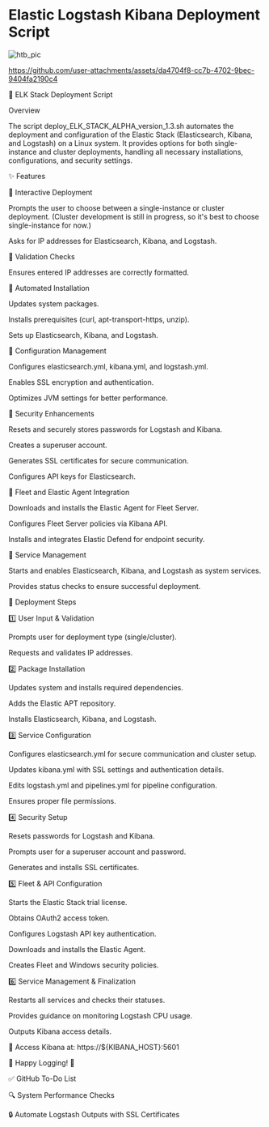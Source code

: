 # Elastic Logstash Kibana Deployment Script

![htb_pic](https://github.com/user-attachments/assets/d786152b-9751-499d-aaef-f9d1c4f0ba21)



https://github.com/user-attachments/assets/da4704f8-cc7b-4702-9bec-9404fa2190c4



🚀 ELK Stack Deployment Script

Overview

The script deploy_ELK_STACK_ALPHA_version_1.3.sh automates the deployment and configuration of the Elastic Stack (Elasticsearch, Kibana, and Logstash) on a Linux system. It provides options for both single-instance and cluster deployments, handling all necessary installations, configurations, and security settings.

✨ Features

🔹 Interactive Deployment

Prompts the user to choose between a single-instance or cluster deployment. (Cluster development is still in progress, so it's best to choose single-instance for now.)

Asks for IP addresses for Elasticsearch, Kibana, and Logstash.

🔹 Validation Checks

Ensures entered IP addresses are correctly formatted.

🔹 Automated Installation

Updates system packages.

Installs prerequisites (curl, apt-transport-https, unzip).

Sets up Elasticsearch, Kibana, and Logstash.

🔹 Configuration Management

Configures elasticsearch.yml, kibana.yml, and logstash.yml.

Enables SSL encryption and authentication.

Optimizes JVM settings for better performance.

🔹 Security Enhancements

Resets and securely stores passwords for Logstash and Kibana.

Creates a superuser account.

Generates SSL certificates for secure communication.

Configures API keys for Elasticsearch.

🔹 Fleet and Elastic Agent Integration

Downloads and installs the Elastic Agent for Fleet Server.

Configures Fleet Server policies via Kibana API.

Installs and integrates Elastic Defend for endpoint security.

🔹 Service Management

Starts and enables Elasticsearch, Kibana, and Logstash as system services.

Provides status checks to ensure successful deployment.

📜 Deployment Steps

1️⃣ User Input & Validation

Prompts user for deployment type (single/cluster).

Requests and validates IP addresses.

2️⃣ Package Installation

Updates system and installs required dependencies.

Adds the Elastic APT repository.

Installs Elasticsearch, Kibana, and Logstash.

3️⃣ Service Configuration

Configures elasticsearch.yml for secure communication and cluster setup.

Updates kibana.yml with SSL settings and authentication details.

Edits logstash.yml and pipelines.yml for pipeline configuration.

Ensures proper file permissions.

4️⃣ Security Setup

Resets passwords for Logstash and Kibana.

Prompts user for a superuser account and password.

Generates and installs SSL certificates.

5️⃣ Fleet & API Configuration

Starts the Elastic Stack trial license.

Obtains OAuth2 access token.

Configures Logstash API key authentication.

Downloads and installs the Elastic Agent.

Creates Fleet and Windows security policies.

6️⃣ Service Management & Finalization

Restarts all services and checks their statuses.

Provides guidance on monitoring Logstash CPU usage.

Outputs Kibana access details.

🔗 Access Kibana at: https://${KIBANA_HOST}:5601

🚀 Happy Logging! 🎉


✅ GitHub To-Do List

🔍 System Performance Checks

🔒 Automate Logstash Outputs with SSL Certificates



